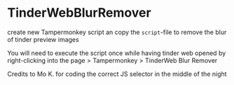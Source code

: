 # TinderWebBlurRemover

create new Tampermonkey script an copy the <code>script</code>-file to remove the blur of tinder preview images

You will need to execute the script once while having tinder web opened by right-clicking into the page > Tampermonkey > TinderWeb Blur Remover

Credits to Mo K. for coding the correct JS selector in the middle of the night 
